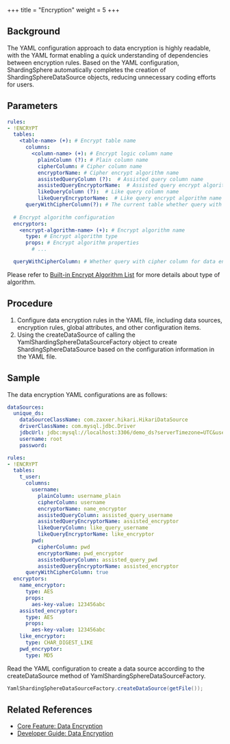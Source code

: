 +++
title = "Encryption"
weight = 5
+++

## Background

The YAML configuration approach to data encryption is highly readable, with the YAML format enabling a quick understanding of dependencies between encryption rules.
Based on the YAML configuration, ShardingSphere automatically completes the creation of ShardingSphereDataSource objects, reducing unnecessary coding efforts for users.

## Parameters

```yaml
rules:
- !ENCRYPT
  tables:
    <table-name> (+): # Encrypt table name
      columns:
        <column-name> (+): # Encrypt logic column name
          plainColumn (?): # Plain column name
          cipherColumn: # Cipher column name
          encryptorName: # Cipher encrypt algorithm name
          assistedQueryColumn (?):  # Assisted query column name
          assistedQueryEncryptorName:  # Assisted query encrypt algorithm name
          likeQueryColumn (?):  # Like query column name
          likeQueryEncryptorName:  # Like query encrypt algorithm name
      queryWithCipherColumn(?): # The current table whether query with cipher column for data encrypt. 
    
  # Encrypt algorithm configuration
  encryptors:
    <encrypt-algorithm-name> (+): # Encrypt algorithm name
      type: # Encrypt algorithm type
      props: # Encrypt algorithm properties
        # ...

  queryWithCipherColumn: # Whether query with cipher column for data encrypt. User you can use plaintext to query if have
```

Please refer to [Built-in Encrypt Algorithm List](/en/user-manual/common-config/builtin-algorithm/encrypt) for more details about type of algorithm.

## Procedure

1. Configure data encryption rules in the YAML file, including data sources, encryption rules, global attributes, and other configuration items.
2. Using the createDataSource of calling the YamlShardingSphereDataSourceFactory object to create ShardingSphereDataSource based on the configuration information in the YAML file.

## Sample

The data encryption YAML configurations are as follows:

```yaml
dataSources:
  unique_ds:
    dataSourceClassName: com.zaxxer.hikari.HikariDataSource
    driverClassName: com.mysql.jdbc.Driver
    jdbcUrl: jdbc:mysql://localhost:3306/demo_ds?serverTimezone=UTC&useSSL=false&useUnicode=true&characterEncoding=UTF-8
    username: root
    password:

rules:
- !ENCRYPT
  tables:
    t_user:
      columns:
        username:
          plainColumn: username_plain
          cipherColumn: username
          encryptorName: name_encryptor
          assistedQueryColumn: assisted_query_username
          assistedQueryEncryptorName: assisted_encryptor
          likeQueryColumn: like_query_username
          likeQueryEncryptorName: like_encryptor
        pwd:
          cipherColumn: pwd
          encryptorName: pwd_encryptor
          assistedQueryColumn: assisted_query_pwd
          assistedQueryEncryptorName: assisted_encryptor
      queryWithCipherColumn: true
  encryptors:
    name_encryptor:
      type: AES
      props:
        aes-key-value: 123456abc
    assisted_encryptor:
      type: AES
      props:
        aes-key-value: 123456abc
    like_encryptor:
      type: CHAR_DIGEST_LIKE
    pwd_encryptor:
      type: MD5
```

Read the YAML configuration to create a data source according to the createDataSource method of YamlShardingSphereDataSourceFactory.

```java
YamlShardingSphereDataSourceFactory.createDataSource(getFile());
```

## Related References

- [Core Feature: Data Encryption](/en/features/encrypt/)
- [Developer Guide: Data Encryption](/en/dev-manual/encrypt/)
